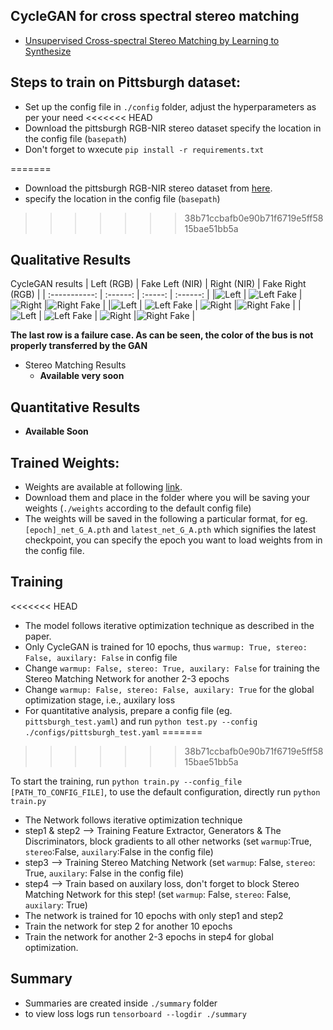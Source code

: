 ## CycleGAN for cross spectral stereo matching 
- [Unsupervised Cross-spectral Stereo Matching by Learning to Synthesize](https://arxiv.org/pdf/1903.01078.pdf)

## Steps to train on Pittsburgh dataset:
- Set up the config file in `./config` folder, adjust the hyperparameters as per your need
<<<<<<< HEAD
- Download the pittsburgh RGB-NIR stereo dataset specify the location in the config file (`basepath`)
- Don't forget to wxecute  `pip install -r requirements.txt`

=======
- Download the pittsburgh RGB-NIR stereo dataset from [here](https://drive.google.com/file/d/1ikj7UcnQsdxUfDF5EI3YcFK-p63KHQmy/view). 
- specify the location in the config file (`basepath`)
>>>>>>> 38b71ccbafb0e90b71f6719e5ff5815bae51bb5a

## Qualitative Results
CycleGAN results
| Left (RGB)  | Fake Left (NIR) | Right (NIR) | Fake Right (RGB) |
| :-----------: | :------: | :-----: | :------: |
|![Left](visuals/real_A_503_10.png) | ![Left Fake](visuals/fake_B_503_10.png) |  ![Right](visuals/real_B_503_10.png) |![Right Fake](visuals/fake_A_503_10.png) |
|![Left](visuals/real_A_709_14.png) | ![Left Fake](visuals/fake_B_709_14.png) |  ![Right](visuals/real_B_709_14.png) |![Right Fake](visuals/fake_A_709_14.png) |
|![Left](visuals/real_A_739_15.png) | ![Left Fake](visuals/fake_B_739_15.png) |  ![Right](visuals/real_B_739_15.png) |![Right Fake](visuals/fake_A_739_15.png) |

**The last row is a failure case. As can be seen, the color of the bus is not properly transferred by the GAN**

- Stereo Matching Results
    - **Available very soon**

## Quantitative Results
- **Available Soon**

## Trained Weights:
- Weights are available at following [link]("https://drive.google.com/drive/folders/1g0eLttO6W9YYuFfIgPQoGF9ixR1cjPkC?usp=sharing").
- Download them and place in the folder where you will be saving your weights (`./weights` according to the default config file)
- The weights will be saved in the following a particular format, for eg. `[epoch]_net_G_A.pth` and `latest_net_G_A.pth` which signifies the latest checkpoint, you can specify the epoch you want to load weights from in the config file.

## Training
<<<<<<< HEAD
- The model follows iterative optimization technique as described in the paper.
- Only CycleGAN is trained for 10 epochs, thus `warmup: True, stereo: False, auxilary: False` in config file
- Change `warmup: False, stereo: True, auxilary: False` for training the Stereo Matching Network for another 2-3 epochs
- Change `warmup: False, stereo: False, auxilary: True` for the global optimization stage, i.e., auxilary loss
- For quantitative analysis, prepare a config file (eg. `pittsburgh_test.yaml`) and run     `python test.py --config ./configs/pittsburgh_test.yaml`
=======
>>>>>>> 38b71ccbafb0e90b71f6719e5ff5815bae51bb5a

To start the training, run `python train.py --config_file [PATH_TO_CONFIG_FILE]`, to use the default configuration, directly run `python train.py`
- The Network follows iterative optimization technique
- step1 & step2 --> Training Feature Extractor, Generators & The Discriminators, block gradients to all other networks (set `warmup`:True, `stereo`:False, `auxilary`:False in the config file)
- step3 --> Training Stereo Matching Network (set `warmup`: False, `stereo`: True, `auxilary`: False in the config file)
- step4 --> Train based on auxilary loss, don't forget to block Stereo Matching Network for this step! (set `warmup`: False, `stereo`: False, `auxilary`: True)
- The network is trained for 10 epochs with only step1 and step2
- Train the network for step 2 for another 10 epochs
- Train the network for another 2-3 epochs in step4 for global optimization.

## Summary
- Summaries are created inside `./summary` folder
- to view loss logs run `tensorboard --logdir ./summary`
